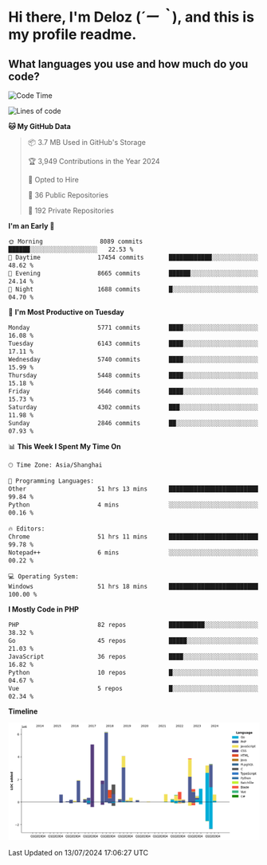 # **Hi there, I'm Deloz (*´ー｀*), and this is my profile readme.**

## **What languages you use and how much do you code?**

<!--START_SECTION:waka-->
![Code Time](http://img.shields.io/badge/Code%20Time-4%2C411%20hrs%2030%20mins-blue)

![Lines of code](https://img.shields.io/badge/From%20Hello%20World%20I%27ve%20Written-41.0%20million%20lines%20of%20code-blue)

**🐱 My GitHub Data** 

> 📦 3.7 MB Used in GitHub's Storage 
 > 
> 🏆 3,949 Contributions in the Year 2024
 > 
> 💼 Opted to Hire
 > 
> 📜 36 Public Repositories 
 > 
> 🔑 192 Private Repositories 
 > 
**I'm an Early 🐤** 

```text
🌞 Morning                8089 commits        ██████░░░░░░░░░░░░░░░░░░░   22.53 % 
🌆 Daytime                17454 commits       ████████████░░░░░░░░░░░░░   48.62 % 
🌃 Evening                8665 commits        ██████░░░░░░░░░░░░░░░░░░░   24.14 % 
🌙 Night                  1688 commits        █░░░░░░░░░░░░░░░░░░░░░░░░   04.70 % 
```
📅 **I'm Most Productive on Tuesday** 

```text
Monday                   5771 commits        ████░░░░░░░░░░░░░░░░░░░░░   16.08 % 
Tuesday                  6143 commits        ████░░░░░░░░░░░░░░░░░░░░░   17.11 % 
Wednesday                5740 commits        ████░░░░░░░░░░░░░░░░░░░░░   15.99 % 
Thursday                 5448 commits        ████░░░░░░░░░░░░░░░░░░░░░   15.18 % 
Friday                   5646 commits        ████░░░░░░░░░░░░░░░░░░░░░   15.73 % 
Saturday                 4302 commits        ███░░░░░░░░░░░░░░░░░░░░░░   11.98 % 
Sunday                   2846 commits        ██░░░░░░░░░░░░░░░░░░░░░░░   07.93 % 
```


📊 **This Week I Spent My Time On** 

```text
🕑︎ Time Zone: Asia/Shanghai

💬 Programming Languages: 
Other                    51 hrs 13 mins      █████████████████████████   99.84 % 
Python                   4 mins              ░░░░░░░░░░░░░░░░░░░░░░░░░   00.16 % 

🔥 Editors: 
Chrome                   51 hrs 11 mins      █████████████████████████   99.78 % 
Notepad++                6 mins              ░░░░░░░░░░░░░░░░░░░░░░░░░   00.22 % 

💻 Operating System: 
Windows                  51 hrs 18 mins      █████████████████████████   100.00 % 
```

**I Mostly Code in PHP** 

```text
PHP                      82 repos            ██████████░░░░░░░░░░░░░░░   38.32 % 
Go                       45 repos            █████░░░░░░░░░░░░░░░░░░░░   21.03 % 
JavaScript               36 repos            ████░░░░░░░░░░░░░░░░░░░░░   16.82 % 
Python                   10 repos            █░░░░░░░░░░░░░░░░░░░░░░░░   04.67 % 
Vue                      5 repos             █░░░░░░░░░░░░░░░░░░░░░░░░   02.34 % 
```



**Timeline**

![Lines of Code chart](https://raw.githubusercontent.com/deloz/deloz/main/assets/bar_graph.png)


 Last Updated on 13/07/2024 17:06:27 UTC
<!--END_SECTION:waka-->
